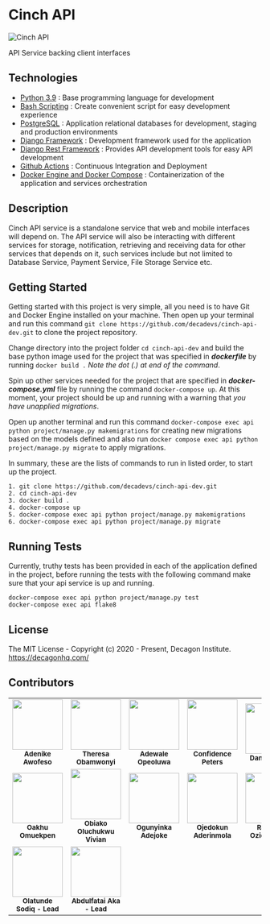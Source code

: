 # Cinch API

![Cinch API](https://github.com/decadevs/cinch-api-dev/workflows/Cinch%20API/badge.svg?branch=main)

API Service backing client interfaces

## Technologies

* [Python 3.9](https://python.org) : Base programming language for development
* [Bash Scripting](https://www.codecademy.com/learn/learn-the-command-line/modules/bash-scripting) : Create convenient script for easy development experience
* [PostgreSQL](https://www.postgresql.org/) : Application relational databases for development, staging and production environments
* [Django Framework](https://www.djangoproject.com/) : Development framework used for the application
* [Django Rest Framework](https://www.django-rest-framework.org/) : Provides API development tools for easy API development
* [Github Actions](https://docs.github.com/en/free-pro-team@latest/actions) : Continuous Integration and Deployment
* [Docker Engine and Docker Compose](https://www.docker.com/) : Containerization of the application and services orchestration

## Description

Cinch API service is a standalone service that web and mobile interfaces will depend on. The API service will also be interacting with different services for storage, notification, retrieving and receiving data for other services that depends on it, such services include but not limited to Database Service, Payment Service, File Storage Service etc.

## Getting Started

Getting started with this project is very simple, all you need is to have Git and Docker Engine installed on your machine. Then open up your terminal and run this command `git clone https://github.com/decadevs/cinch-api-dev.git` to clone the project repository.

Change directory into the project folder `cd cinch-api-dev` and build the base python image used for the project that was specified in ***dockerfile*** by running ` docker build . ` *Note the dot (.) at end of the command*.

Spin up other services needed for the project that are specified in ***docker-compose.yml*** file by running the command `docker-compose up`. At this moment, your project should be up and running with a warning that *you have unapplied migrations*.

Open up another terminal and run this command `docker-compose exec api python project/manage.py makemigrations` for creating new migrations based on the models defined and also run `docker compose exec api python project/manage.py migrate` to apply migrations.

In summary, these are the lists of commands to run in listed order, to start up the project.

```docker
1. git clone https://github.com/decadevs/cinch-api-dev.git
2. cd cinch-api-dev
3. docker build .
4. docker-compose up
5. docker-compose exec api python project/manage.py makemigrations
6. docker-compose exec api python project/manage.py migrate
```

## Running Tests

Currently, truthy tests has been provided in each of the application defined in the project, before running the tests with the following command make sure that your api service is up and running.

```docker
docker-compose exec api python project/manage.py test
docker-compose exec api flake8
```

## License

The MIT License - Copyright (c) 2020 - Present, Decagon Institute. https://decagonhq.com/

## Contributors

<table>
    <tr>
        <td align="center">
            <div>
                <img src="https://avatars0.githubusercontent.com/u/41590285?s=400&u=94012e0e2613d9dd6178beafd2507f97dab5a241&v=4" width="100px;">
                <br /><sub><b>Adenike Awofeso</b></sub>
            </div>
        </td>
        <td align="center">
            <div>
                <img src="https://avatars3.githubusercontent.com/u/51092098?s=400&u=10dcd25f2fa00bb239a09eb8dfcb225fa370960d&v=4" width="100px;">
                <br /><sub><b>Theresa Obamwonyi</b></sub>
            </div>
        </td>
        <td align="center">
            <div>
                <img src="https://avatars1.githubusercontent.com/u/56796429?s=400u=c3e655f6e821e56a091e892fc52f9d7d4f8ca547&v=4" width="100px;">
                <br /><sub><b>Adewale Opeoluwa</b></sub>
            </div>
        </td>
        <td align="center">
            <div>
                <img src="https://avatars0.githubusercontent.com/u/59091045?s=400&v=4" width="100px;">
                <br /><sub><b>Confidence Peters</b></sub>
            </div>
        </td>
        <td align="center">
            <div>
                <img src="https://avatars1.githubusercontent.com/u/52916285?s=400&v=4" width="100px;">
                <br /><sub><b>Daniju Rafiat</b></sub>
            </div>
        </td>
      </tr>
      <tr>
        <td align="center">
            <div>
                <img src="https://avatars3.githubusercontent.com/u/64494510?s=400&v=4" width="100px;">
                <br /><sub><b>Oakhu Omuekpen</b></sub>
            </div>
        </td>
        <td align="center">
            <div>
                <img src="https://avatars0.githubusercontent.com/u/49284742?s=400&v=4" width="100px;">
                <br /><sub><b>Obiako Oluchukwu Vivian</b></sub>
            </div>
        </td>
        <td align="center">
            <div>
                <img src="https://avatars3.githubusercontent.com/u/68788948?s=400&v=4" width="100px;">
                <br /><sub><b>Ogunyinka Adejoke</b></sub>
            </div>
        </td>
        <td align="center">
            <div>
                <img src="https://avatars3.githubusercontent.com/u/30262896?s=400&v=4" width="100px;">
                <br /><sub><b>Ojedokun Aderinmola</b></sub>
            </div>
        </td>
        <td align="center">
            <div>
                <img src="https://avatars0.githubusercontent.com/u/61936161?s=400&v=4" width="100px;">
                <br /><sub><b>Rafihatu Oziohu Bello</b></sub>
            </div>
        </td>
    </tr>
      <tr>
        <td align="center">
            <div>
                <img src="https://avatars1.githubusercontent.com/u/49355114?s=460&u=17218f01b571cbad08912982baab6c31cc8cf004&v=4" width="100px;">
                <br /><sub><b>Olatunde Sodiq - Lead</b></sub>
            </div>
        </td>
        <td align="center">
            <div>
                <img src="https://avatars2.githubusercontent.com/u/32123313?s=400&u=47a4ad1f36042befcd34800b2f1d99fea7e97e0a&v=4" width="100px;">
                <br /><sub><b>Abdulfatai Aka - Lead</b></sub>
            </div>
        </td>
      </tr>
</table>
